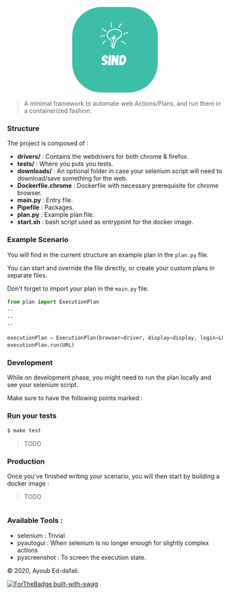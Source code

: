 <div align="center">
  <img  src="./images/sind.png" width="200" height="200" />
</div>


> A minimal framework to automate web Actions/Plans, and run them in a containerized fashion. 

### Structure

The project is composed of : 

 - **drivers/** : Contains the webdrivers for both chrome & firefox. 
 - **tests/** : Where you puts you tests. 
 - **downloads/** : An optional folder in case your selenium script will need to download/save something for the web. 
 - **Dockerfile.chrome** : Dockerfile with necessary prerequisite for chrome browser.
 - **main.py** : Entry file.
 - **Pipefile** : Packages. 
 - **plan.py** : Example plan file. 
 - **start.sh** : bash script used as entrypoint for the docker image.

### Example Scenario

You will find in the current structure an example plan in the `plan.py` file. 

You can start and override the file directly, or create your custom plans in separate files. 

Don't forget to import your plan in the `main.py` file. 

```python
from plan import ExecutionPlan
..
..
..

executionPlan = ExecutionPlan(browser=driver, display=display, login=LOGIN, password=PASSWORD)
executionPlan.run(URL)
```

### Development

While on development phase, you might need to run the plan locally and see your selenium script. 

Make sure to have the following points marked : 



### Run your tests 

```bash
$ make test
```

> TODO 

### Production

Once you've finished writing your scenario, you will then start by building a docker image : 

> TODO
```bash

```

### Available Tools : 

 - selenium : Trivial
 - pyautogui : When selenium is no longer enough for slightly complex actions
 - pyscreenshot : To screen the execution state.


&copy; 2020, Ayoub Ed-dafali.

[![ForTheBadge built-with-swag](http://ForTheBadge.com/images/badges/built-with-swag.svg)]()

